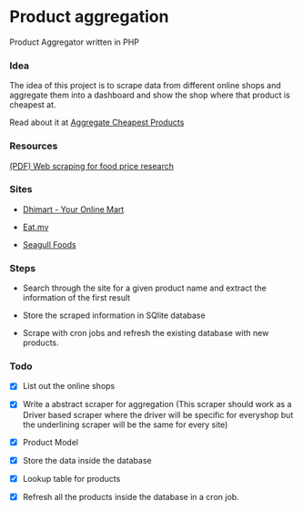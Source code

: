 # Product aggregation
Product Aggregator written in PHP


### Idea

The idea of this project is to scrape data from different online shops and aggregate them into a dashboard and show the shop where that product is cheapest at.

Read about it at [Aggregate Cheapest Products](https://jinas.me/aggregate-cheapest-products-from-online-shops-in-maldives)

### Resources

[(PDF) Web scraping for food price research](https://www.researchgate.net/publication/337186825_Web_scraping_for_food_price_research)

### Sites

- [Dhimart - Your Online Mart](https://dhimart.mv/)

- [Eat.mv](https://www.eat.mv/)

- [Seagull Foods](https://foods.seagullmaldives.com/)


### Steps

- Search through the site for a given product name and extract the information of the first result
  
- Store the scraped information in SQlite database
  
- Scrape with cron jobs and refresh the existing database with new products.
  

### Todo

- [x] List out the online shops
  
- [x] Write a abstract scraper for aggregation (This scraper should work as a Driver based scraper where the driver will be specific for everyshop but the underlining scraper will be the same for every site)

- [x] Product Model
  
- [x] Store the data inside the database

- [x] Lookup table for products
  
- [x] Refresh all the products inside the database in a cron job.
